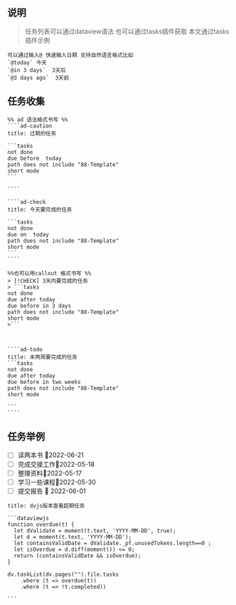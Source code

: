 ## 说明
> 任务列表可以通过dataview语法 也可以通过tasks插件获取
本文通过tasks插件示例

```ad-tip
可以通过输入@ 快速输入日期 支持自然语言格式比如
`@today` 今天
`@in 3 days`  3天后
`@3 days ago`  3天前
```

## 任务收集
`````ad-flex
%% ad 语法格式书写 %%
````ad-caution
title: 过期的任务

```tasks
not done
due before  today
path does not include "88-Template"
short mode
```

````

````ad-check
title: 今天要完成的任务

```tasks
not done
due on  today 
path does not include "88-Template"
short mode
```
````
`````

`````ad-flex
%%也可以用callout 格式书写 %%
> [!CHECK] 3天内要完成的任务
> ```tasks
not done 
due after today
due before in 3 days 
path does not include "88-Template"
short mode
>```



````ad-todo
title: 未两周要完成的任务
```tasks
not done 
due after today
due before in two weeks
path does not include "88-Template"
short mode

```
````

`````


## 任务举例
- [ ] 读两本书 📅2022-06-21
- [ ] 完成交接工作📅2022-05-18 
- [ ] 整理资料📅2022-05-17 
- [ ] 学习一些课程📅2022-05-30
- [ ] 提交报告 📅 2022-06-01 

````ad-example
title: dvjs版本查看超期任务

```dataviewjs
function overdue(t) {
  let dValidate = moment(t.text, 'YYYY-MM-DD', true);
  let d = moment(t.text, 'YYYY-MM-DD');
  let containsValidDate = dValidate._pf.unusedTokens.length==0 ;
  let isOverdue = d.diff(moment()) <= 0;
  return (containsValidDate && isOverdue);
}

dv.taskList(dv.pages("").file.tasks
	.where (t => overdue(t))
	.where (t => !t.completed))

```
````


 